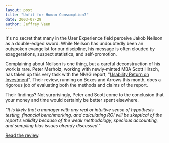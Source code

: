 ```yaml
---
layout: post
title: "Unfit for Human Consumption?"
date: 2003-07-29
author: Jeffrey Veen
---
```

It's no secret that many in the User Experience field perceive Jakob Neilson as a double-edged sword. While Neilson has undoubtedly been an outspoken evangelist for our discipline, his message is often clouded by exaggerations, suspect statistics, and self-promotion.

Complaining about Neilson is one thing, but a careful deconstruction of his work is rare. Peter Merholz, working with newly-minted MBA Scott Hirsch, has taken up this very task with the NN/G report, "<a href="http://www.nngroup.com/reports/roi/">Usability Return on Investment</a>". Their review, running on Boxes and Arrows this month, does a rigorous job of evaluating both the methods and claims of the report.

Their findings? Not surprisingly, Peter and Scott come to the conclusion that your money and time would certainly be better spent elsewhere.

<cite>"It is likely that a manager with any real or intuitive sense of hypothesis testing, financial benchmarking, and calculating ROI will be skeptical of the report's validity because of the weak methodology, specious accounting, and sampling bias issues already discussed."</cite>

<a href="http://www.boxesandarrows.com/archives/report_review_nielsennorman_groups_usability_return_on_investment.php">Read the review</a>.

